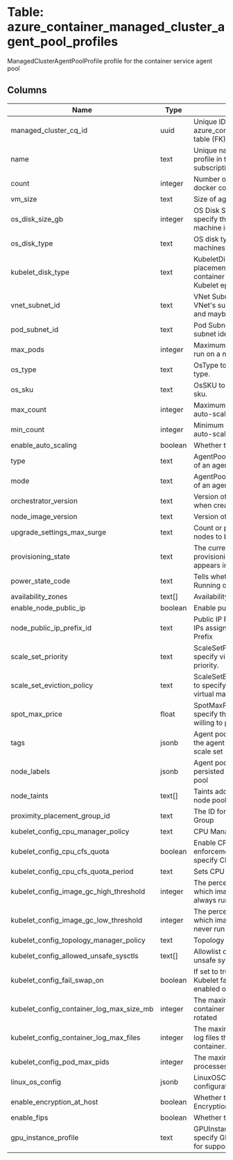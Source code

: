
# Table: azure_container_managed_cluster_agent_pool_profiles
ManagedClusterAgentPoolProfile profile for the container service agent pool
## Columns
| Name        | Type           | Description  |
| ------------- | ------------- | -----  |
|managed_cluster_cq_id|uuid|Unique ID of azure_container_managed_clusters table (FK)|
|name|text|Unique name of the agent pool profile in the context of the subscription and resource group|
|count|integer|Number of agents (VMs) to host docker containers.|
|vm_size|text|Size of agent VMs|
|os_disk_size_gb|integer|OS Disk Size in GB to be used to specify the disk size for every machine in this master/agent pool.|
|os_disk_type|text|OS disk type to be used for machines in a given agent pool.|
|kubelet_disk_type|text|KubeletDiskType determines the placement of emptyDir volumes, container runtime data root, and Kubelet ephemeral storage.|
|vnet_subnet_id|text|VNet SubnetID specifies the VNet's subnet identifier for nodes and maybe pods|
|pod_subnet_id|text|Pod SubnetID specifies the VNet's subnet identifier for pods|
|max_pods|integer|Maximum number of pods that can run on a node|
|os_type|text|OsType to be used to specify os type.|
|os_sku|text|OsSKU to be used to specify os sku.|
|max_count|integer|Maximum number of nodes for auto-scaling|
|min_count|integer|Minimum number of nodes for auto-scaling|
|enable_auto_scaling|boolean|Whether to enable auto-scaler|
|type|text|AgentPoolType represents types of an agent pool.|
|mode|text|AgentPoolMode represents mode of an agent pool.|
|orchestrator_version|text|Version of orchestrator specified when creating the managed cluster|
|node_image_version|text|Version of node image|
|upgrade_settings_max_surge|text|Count or percentage of additional nodes to be added during upgrade.|
|provisioning_state|text|The current deployment or provisioning state, which only appears in the response|
|power_state_code|text|Tells whether the cluster is Running or Stopped.|
|availability_zones|text[]|Availability zones for nodes.|
|enable_node_public_ip|boolean|Enable public IP for nodes|
|node_public_ip_prefix_id|text|Public IP Prefix ID VM nodes use IPs assigned from this Public IP Prefix|
|scale_set_priority|text|ScaleSetPriority to be used to specify virtual machine scale set priority.|
|scale_set_eviction_policy|text|ScaleSetEvictionPolicy to be used to specify eviction policy for Spot virtual machine scale set.|
|spot_max_price|float|SpotMaxPrice to be used to specify the maximum price you are willing to pay in US Dollars.|
|tags|jsonb|Agent pool tags to be persisted on the agent pool virtual machine scale set|
|node_labels|jsonb|Agent pool node labels to be persisted across all nodes in agent pool|
|node_taints|text[]|Taints added to new nodes during node pool create and scale.|
|proximity_placement_group_id|text|The ID for Proximity Placement Group|
|kubelet_config_cpu_manager_policy|text|CPU Manager policy to use|
|kubelet_config_cpu_cfs_quota|boolean|Enable CPU CFS quota enforcement for containers that specify CPU limits|
|kubelet_config_cpu_cfs_quota_period|text|Sets CPU CFS quota period value|
|kubelet_config_image_gc_high_threshold|integer|The percent of disk usage after which image garbage collection is always run|
|kubelet_config_image_gc_low_threshold|integer|The percent of disk usage before which image garbage collection is never run|
|kubelet_config_topology_manager_policy|text|Topology Manager policy to use|
|kubelet_config_allowed_unsafe_sysctls|text[]|Allowlist of unsafe sysctls or unsafe sysctl patterns (ending in `*`)|
|kubelet_config_fail_swap_on|boolean|If set to true it will make the Kubelet fail to start if swap is enabled on the node|
|kubelet_config_container_log_max_size_mb|integer|The maximum size (eg 10Mi) of container log file before it is rotated|
|kubelet_config_container_log_max_files|integer|The maximum number of container log files that can be present for a container.|
|kubelet_config_pod_max_pids|integer|The maximum number of processes per pod|
|linux_os_config|jsonb|LinuxOSConfig specifies the OS configuration of linux agent nodes|
|enable_encryption_at_host|boolean|Whether to enable EncryptionAtHost|
|enable_fips|boolean|Whether to use FIPS enabled OS|
|gpu_instance_profile|text|GPUInstanceProfile to be used to specify GPU MIG instance profile for supported GPU VM SKU.|
